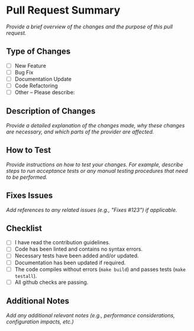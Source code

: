 # Pull Request Summary

_Provide a brief overview of the changes and the purpose of this pull request._

## Type of Changes

- [ ] New Feature
- [ ] Bug Fix
- [ ] Documentation Update
- [ ] Code Refactoring
- [ ] Other – Please describe:

## Description of Changes

_Provide a detailed explanation of the changes made, why these changes are necessary, and which parts of the provider are affected._

## How to Test

_Provide instructions on how to test your changes. For example, describe steps to run acceptance tests or any manual testing procedures that need to be performed._

## Fixes Issues

_Add references to any related issues (e.g., "Fixes #123") if applicable._

## Checklist

- [ ] I have read the contribution guidelines.
- [ ] Code has been linted and contains no syntax errors.
- [ ] Necessary tests have been added and/or updated.
- [ ] Documentation has been updated if required.
- [ ] The code compiles without errors (`make build`) and passes tests (`make testall`).
- [ ] All github checks are passing.

## Additional Notes

_Add any additional relevant notes (e.g., performance considerations, configuration impacts, etc.)_
